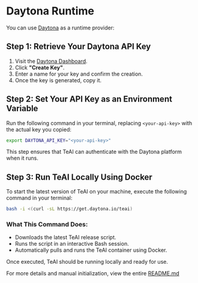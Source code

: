 # Daytona Runtime

You can use [Daytona](https://www.daytona.io/) as a runtime provider:

## Step 1: Retrieve Your Daytona API Key
1. Visit the [Daytona Dashboard](https://app.daytona.io/dashboard/keys).
2. Click **"Create Key"**.
3. Enter a name for your key and confirm the creation.
4. Once the key is generated, copy it.

## Step 2: Set Your API Key as an Environment Variable
Run the following command in your terminal, replacing `<your-api-key>` with the actual key you copied:
```bash
export DAYTONA_API_KEY="<your-api-key>"
```

This step ensures that TeAI can authenticate with the Daytona platform when it runs.

## Step 3: Run TeAI Locally Using Docker
To start the latest version of TeAI on your machine, execute the following command in your terminal:
```bash
bash -i <(curl -sL https://get.daytona.io/teai)
```

### What This Command Does:
- Downloads the latest TeAI release script.
- Runs the script in an interactive Bash session.
- Automatically pulls and runs the TeAI container using Docker.

Once executed, TeAI should be running locally and ready for use.

For more details and manual initialization, view the entire [README.md](https://github.com/All-Hands-AI/TeAI/blob/main/teai/runtime/impl/daytona/README.md)
